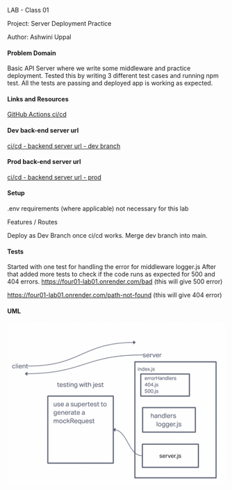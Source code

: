 LAB - Class 01

Project: Server Deployment Practice

Author: Ashwini Uppal

#### Problem Domain
Basic API Server where we write some middleware and practice deployment. Tested this by writing 3 different test cases and running npm test. All the tests are passing and deployed app is working as expected.

#### Links and Resources

[GitHub Actions ci/cd](https://github.com/ashuppal/server-deployment-practice/actions)

#### Dev back-end server url

[ci/cd - backend server url - dev branch](https://four01-lab01.onrender.com)

#### Prod back-end server url
[ci/cd - backend server url - prod](https://lab01-prod.onrender.com)


#### Setup
.env requirements (where applicable)
not necessary for this lab


Features / Routes

 Deploy as Dev Branch once ci/cd works.
 Merge dev branch into main.

#### Tests

Started with one test for handling the error for middleware logger.js
After that added more tests to check if the code runs as expected for 500 and 404 errors.
https://four01-lab01.onrender.com/bad 
(this will give 500 error)

https://four01-lab01.onrender.com/path-not-found
(this will give 404 error)

 #### UML


![lab01 UML](assets/UML.png)

